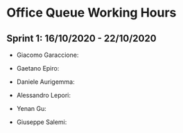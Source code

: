 # Office Queue Working Hours

## Sprint 1: 16/10/2020 - 22/10/2020

- Giacomo Garaccione:
  
- Gaetano Epiro:
  
- Daniele Aurigemma:
	
- Alessandro Lepori:

- Yenan Gu:

- Giuseppe Salemi: